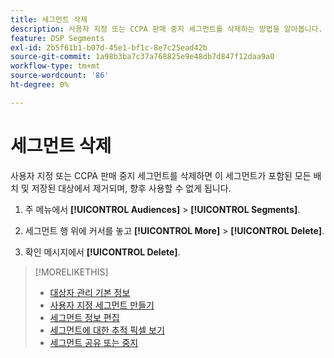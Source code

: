 ```yaml
---
title: 세그먼트 삭제
description: 사용자 지정 또는 CCPA 판매 중지 세그먼트를 삭제하는 방법을 알아봅니다.
feature: DSP Segments
exl-id: 2b5f61b1-b07d-45e1-bf1c-8e7c25ead42b
source-git-commit: 1a98b3ba7c37a768825e9e48db7d847f12daa9a0
workflow-type: tm+mt
source-wordcount: '86'
ht-degree: 0%

---
```


# 세그먼트 삭제

사용자 지정 또는 CCPA 판매 중지 세그먼트를 삭제하면 이 세그먼트가 포함된 모든 배치 및 저장된 대상에서 제거되며, 향후 사용할 수 없게 됩니다.

1. 주 메뉴에서 **[!UICONTROL Audiences]** > **[!UICONTROL Segments]**.

1. 세그먼트 행 위에 커서를 놓고 **[!UICONTROL More]** > **[!UICONTROL Delete]**.

1. 확인 메시지에서 **[!UICONTROL Delete]**.

>[!MORELIKETHIS]
>
>* [대상자 관리 기본 정보](audience-about.md)
>* [사용자 지정 세그먼트 만들기](custom-segment-create.md)
>* [세그먼트 정보 편집](segment-edit.md)
>* [세그먼트에 대한 추적 픽셀 보기](segment-view-pixels.md)
>* [세그먼트 공유 또는 중지](segment-share.md)

